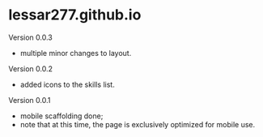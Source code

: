 # lessar277.github.io
Version 0.0.3
- multiple minor changes to layout.

Version 0.0.2
- added icons to the skills list.

Version 0.0.1
- mobile scaffolding done;
- note that at this time, the page is exclusively optimized for mobile use.
